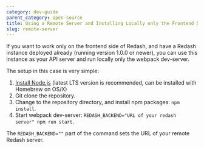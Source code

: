 ```yaml
---
category: dev-guide
parent_category: open-source
title: Using a Remote Server and Installing Locally only the Frontend Dependencies
slug: remote-server
---
```


If you want to work only on the frontend side of Redash, and have a Redash instance
deployed already (running version 1.0.0 or newer), you can use this instance as
your API server and run locally only the webpack dev-server.

The setup in this case is very simple:

1. [Install Node.js](https://nodejs.org/en/download/) (latest LTS version is recommended, can be installed with Homebrew on OS/X)
2. Git clone the repository.
3. Change to the repository directory, and install npm packages: `npm install`.
4. Start webpack dev-server: `REDASH_BACKEND="URL of your redash server" npm run start`.

The `REDASH_BACKEND=""` part of the command sets the URL of your remote Redash server.
